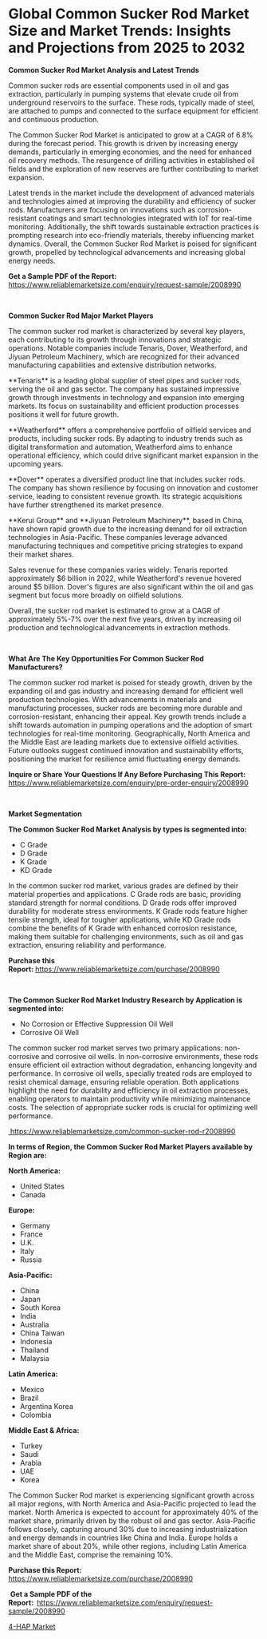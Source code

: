 <p><h1>Global Common Sucker Rod Market Size and Market Trends: Insights and Projections from 2025 to 2032</h1></p><p><strong>Common Sucker Rod Market Analysis and Latest Trends</strong></p>
<p><p>Common sucker rods are essential components used in oil and gas extraction, particularly in pumping systems that elevate crude oil from underground reservoirs to the surface. These rods, typically made of steel, are attached to pumps and connected to the surface equipment for efficient and continuous production.</p><p>The Common Sucker Rod Market is anticipated to grow at a CAGR of 6.8% during the forecast period. This growth is driven by increasing energy demands, particularly in emerging economies, and the need for enhanced oil recovery methods. The resurgence of drilling activities in established oil fields and the exploration of new reserves are further contributing to market expansion.</p><p>Latest trends in the market include the development of advanced materials and technologies aimed at improving the durability and efficiency of sucker rods. Manufacturers are focusing on innovations such as corrosion-resistant coatings and smart technologies integrated with IoT for real-time monitoring. Additionally, the shift towards sustainable extraction practices is prompting research into eco-friendly materials, thereby influencing market dynamics. Overall, the Common Sucker Rod Market is poised for significant growth, propelled by technological advancements and increasing global energy needs.</p></p>
<p><strong>Get a Sample PDF of the Report:&nbsp;</strong> <a href="https://www.reliablemarketsize.com/enquiry/request-sample/2008990?utm_campaign=2233&utm_medium=2&utm_source=Github&utm_content=ia&utm_term=05022025&utm_id=common-sucker-rod">https://www.reliablemarketsize.com/enquiry/request-sample/2008990</a></p>
<p>&nbsp;</p>
<p><strong>Common Sucker Rod Major Market Players</strong></p>
<p><p>The common sucker rod market is characterized by several key players, each contributing to its growth through innovations and strategic operations. Notable companies include Tenaris, Dover, Weatherford, and Jiyuan Petroleum Machinery, which are recognized for their advanced manufacturing capabilities and extensive distribution networks.</p><p>**Tenaris** is a leading global supplier of steel pipes and sucker rods, serving the oil and gas sector. The company has sustained impressive growth through investments in technology and expansion into emerging markets. Its focus on sustainability and efficient production processes positions it well for future growth.</p><p>**Weatherford** offers a comprehensive portfolio of oilfield services and products, including sucker rods. By adapting to industry trends such as digital transformation and automation, Weatherford aims to enhance operational efficiency, which could drive significant market expansion in the upcoming years.</p><p>**Dover** operates a diversified product line that includes sucker rods. The company has shown resilience by focusing on innovation and customer service, leading to consistent revenue growth. Its strategic acquisitions have further strengthened its market presence.</p><p>**Kerui Group** and **Jiyuan Petroleum Machinery**, based in China, have shown rapid growth due to the increasing demand for oil extraction technologies in Asia-Pacific. These companies leverage advanced manufacturing techniques and competitive pricing strategies to expand their market shares.</p><p>Sales revenue for these companies varies widely: Tenaris reported approximately $6 billion in 2022, while Weatherford's revenue hovered around $5 billion. Dover's figures are also significant within the oil and gas segment but focus more broadly on oilfield solutions.</p><p>Overall, the sucker rod market is estimated to grow at a CAGR of approximately 5%-7% over the next five years, driven by increasing oil production and technological advancements in extraction methods.</p></p>
<p>&nbsp;</p>
<p><strong>What Are The Key Opportunities For Common Sucker Rod Manufacturers?</strong></p>
<p><p>The common sucker rod market is poised for steady growth, driven by the expanding oil and gas industry and increasing demand for efficient well production technologies. With advancements in materials and manufacturing processes, sucker rods are becoming more durable and corrosion-resistant, enhancing their appeal. Key growth trends include a shift towards automation in pumping operations and the adoption of smart technologies for real-time monitoring. Geographically, North America and the Middle East are leading markets due to extensive oilfield activities. Future outlooks suggest continued innovation and sustainability efforts, positioning the market for resilience amid fluctuating energy demands.</p></p>
<p><strong>Inquire or Share Your Questions If Any Before Purchasing This Report:</strong> <a href="https://www.reliablemarketsize.com/enquiry/pre-order-enquiry/2008990?utm_campaign=2233&utm_medium=2&utm_source=Github&utm_content=ia&utm_term=05022025&utm_id=common-sucker-rod">https://www.reliablemarketsize.com/enquiry/pre-order-enquiry/2008990</a></p>
<p>&nbsp;</p>
<p><strong>Market Segmentation</strong></p>
<p><strong>The Common Sucker Rod Market Analysis by types is segmented into:</strong></p>
<p><ul><li>C Grade</li><li>D Grade</li><li>K Grade</li><li>KD Grade</li></ul></p>
<p><p>In the common sucker rod market, various grades are defined by their material properties and applications. C Grade rods are basic, providing standard strength for normal conditions. D Grade rods offer improved durability for moderate stress environments. K Grade rods feature higher tensile strength, ideal for tougher applications, while KD Grade rods combine the benefits of K Grade with enhanced corrosion resistance, making them suitable for challenging environments, such as oil and gas extraction, ensuring reliability and performance.</p></p>
<p><strong>Purchase this Report:&nbsp;</strong><a href="https://www.reliablemarketsize.com/purchase/2008990?utm_campaign=2233&utm_medium=2&utm_source=Github&utm_content=ia&utm_term=05022025&utm_id=common-sucker-rod">https://www.reliablemarketsize.com/purchase/2008990</a></p>
<p>&nbsp;</p>
<p><strong>The Common Sucker Rod Market Industry Research by Application is segmented into:</strong></p>
<p><ul><li>No Corrosion or Effective Suppression Oil Well</li><li>Corrosive Oil Well</li></ul></p>
<p><p>The common sucker rod market serves two primary applications: non-corrosive and corrosive oil wells. In non-corrosive environments, these rods ensure efficient oil extraction without degradation, enhancing longevity and performance. In corrosive oil wells, specially treated rods are employed to resist chemical damage, ensuring reliable operation. Both applications highlight the need for durability and efficiency in oil extraction processes, enabling operators to maintain productivity while minimizing maintenance costs. The selection of appropriate sucker rods is crucial for optimizing well performance.</p></p>
<p><a href="https://www.reliablemarketsize.com/common-sucker-rod-r2008990?utm_campaign=2233&utm_medium=2&utm_source=Github&utm_content=ia&utm_term=05022025&utm_id=common-sucker-rod">&nbsp;https://www.reliablemarketsize.com/common-sucker-rod-r2008990</a></p>
<p><strong>In terms of Region, the Common Sucker Rod Market Players available by Region are:</strong></p>
<p>
    <p> <strong> North America: </strong>
        <ul>
            <li>United States</li>
            <li>Canada</li>
        </ul>
        </p> 
    <p> <strong> Europe: </strong>
        <ul>
            <li>Germany</li>
            <li>France</li>
            <li>U.K.</li>
            <li>Italy</li>
            <li>Russia</li>
        </ul>
        </p> 
    <p> <strong> Asia-Pacific: </strong>
        <ul>
            <li>China</li>
            <li>Japan</li>
            <li>South Korea</li>
            <li>India</li>
            <li>Australia</li>
            <li>China Taiwan</li>
            <li>Indonesia</li>
            <li>Thailand</li>
            <li>Malaysia</li>
        </ul>
        </p> 
    <p> <strong> Latin America: </strong>
        <ul>
            <li>Mexico</li>
            <li>Brazil</li>
            <li>Argentina Korea</li>
            <li>Colombia</li>
        </ul>
        </p> 
    <p> <strong> Middle East & Africa: </strong>
        <ul>
            <li>Turkey</li>
            <li>Saudi</li>
            <li>Arabia</li>
            <li>UAE</li>
            <li>Korea</li>
        </ul>
    </p>
    </p>
<p><p>The Common Sucker Rod market is experiencing significant growth across all major regions, with North America and Asia-Pacific projected to lead the market. North America is expected to account for approximately 40% of the market share, primarily driven by the robust oil and gas sector. Asia-Pacific follows closely, capturing around 30% due to increasing industrialization and energy demands in countries like China and India. Europe holds a market share of about 20%, while other regions, including Latin America and the Middle East, comprise the remaining 10%.</p></p>
<p><strong>Purchase this Report: </strong><a href="https://www.reliablemarketsize.com/purchase/2008990?utm_campaign=2233&utm_medium=2&utm_source=Github&utm_content=ia&utm_term=05022025&utm_id=common-sucker-rod">https://www.reliablemarketsize.com/purchase/2008990</a></p>
<p>&nbsp;<strong>Get a Sample PDF of the Report:&nbsp;&nbsp;</strong><a href="https://www.reliablemarketsize.com/enquiry/request-sample/2008990?utm_campaign=2233&utm_medium=2&utm_source=Github&utm_content=ia&utm_term=05022025&utm_id=common-sucker-rod">https://www.reliablemarketsize.com/enquiry/request-sample/2008990</a></p>
<p><strong></strong></p>
<p><p><a href="https://github.com/kathiestrine5ty/Market-Research-Report-List-1/blob/main/4-hap-market.md?utm_campaign=2233&utm_medium=2&utm_source=Github&utm_content=ia&utm_term=05022025&utm_id=common-sucker-rod">4-HAP Market</a></p></p>
